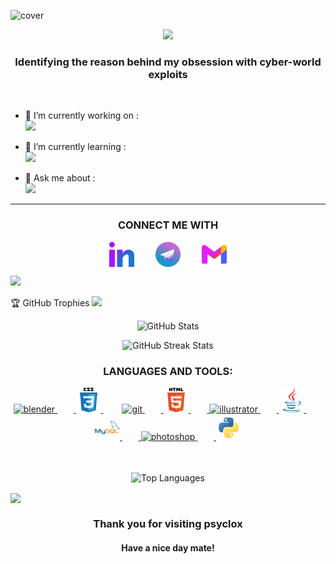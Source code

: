 ![cover](https://github.com/psyclox/psyclox/assets/160267134/87615d1c-f010-4e65-a816-bfdecef187e5)
<br>
<p align="center">
 <img src="https://readme-typing-svg.demolab.com?font=Bebas+Neue&weight=900&size=24&letterSpacing=4px&duration=4000&pause=8000&color=A716FF&center=true&width=435&lines=KARTHIKEYAN;PSYCLOX"/></a>
</p>

  
<h3 align="center">Identifying the reason behind my obsession with  cyber-world exploits </h3>
<br>

- 🔭 I’m currently working on  : <br><img src="https://readme-typing-svg.demolab.com?font=Bebas+Neue&weight=900&size=24&letterSpacing=4px&duration=2500&pause=2500&color=A716FF&center=true&width=435&lines=%E3%85%A4%E3%85%A4%E3%85%A4%E3%85%A4%E3%85%A4%E3%85%A4CCNA;%E3%85%A4%E3%85%A4%E3%85%A4%E3%85%A4%E3%85%A4%E3%85%A4CEH;%E3%85%A4%E3%85%A4%E3%85%A4%E3%85%A4%E3%85%A4%E3%85%A4CPENT" /></a>

- 🌱 I’m currently learning       :  <br><img src="https://readme-typing-svg.demolab.com?font=Bebas+Neue&weight=900&size=24&letterSpacing=4px&duration=2000&pause=3000&color=A716FF&center=true&width=435&lines=%E3%85%A4%E3%85%A4%E3%85%A4%E3%85%A4%E3%85%A4%E3%85%A4JAVA;%E3%85%A4%E3%85%A4%E3%85%A4%E3%85%A4%E3%85%A4%E3%85%A4PENTESTING;%E3%85%A4%E3%85%A4%E3%85%A4%E3%85%A4%E3%85%A4%E3%85%A4PTES" /></a>

- 💬 Ask me about                 :  <br><img src="https://readme-typing-svg.demolab.com?font=Bebas+Neue&weight=900&size=24&letterSpacing=4px&duration=2000&pause=3000&color=A716FF&center=true&width=435&lines=%E3%85%A4%E3%85%A4%E3%85%A4%E3%85%A4%E3%85%A4%E3%85%A4DIGITAL MANUPULATION;%E3%85%A4%E3%85%A4%E3%85%A4%E3%85%A4%E3%85%A4%E3%85%A4DEFENSIVE SEC;%E3%85%A4%E3%85%A4%E3%85%A4%E3%85%A4%E3%85%A4%E3%85%A4OFFENSIVE SEC" /></a>
  
_______________________________________________________________________________________________________________________________

<h3 align="center">CONNECT ME WITH </h3>
<p align="center">
<a href="https://www.linkedin.com/in/karthikeyaneh" target="blank"><img align="center" src="https://raw.githubusercontent.com/psyclox/psyclox-assets/main/doc/linked-in-logo.png" alt="https://www.linkedin.com/in/karthikeyancy" height="40" width="40" /></a> ㅤㅤ
  <a href="https://t.me/legendary_lonewolf" target="blank"><img align="center" src="https://raw.githubusercontent.com/psyclox/psyclox-assets/main/doc/tele-met-logo.png" alt="legendary_lonewolf" height="40" width="40" /></a> ㅤㅤ
<a href="mailto:karthikeyaneh@gmail.com" target="blank"><img align="center" src="https://raw.githubusercontent.com/psyclox/psyclox-assets/main/doc/gmail%20zz.png" alt="mailto:karthicycr@gmail.com" height="40" width="40" /></a>
</p>






[![](https://visitcount.itsvg.in/api?id=psyclox&icon=8&color=9)](https://visitcount.itsvg.in)


🏆 GitHub Trophies
![](https://github-profile-trophy.vercel.app/?username=psyclox&theme=dracula&no-frame=false&no-bg=true&margin-w=4)

<p align="center">
  <img src="https://github-readme-stats.vercel.app/api?username=psyclox&show_icons=true&theme=tokyonight&hide_border=true&include_all_commits=true&count_private=false" alt="GitHub Stats">
</p>

<p align="center">
  <img src="https://github-readme-streak-stats.herokuapp.com/?user=psyclox&theme=tokyonight&hide_border=true" alt="GitHub Streak Stats">
</p>




<h3 align="center">LANGUAGES AND TOOLS:</h3>
<p align="center"> <a href="https://www.blender.org/" target="_blank" rel="noreferrer"> <img src="https://download.blender.org/branding/community/blender_community_badge_white.svg" alt="blender" width="40" height="40"/> </a> ㅤㅤ<a href="https://www.w3schools.com/css/" target="_blank" rel="noreferrer"> <img src="https://raw.githubusercontent.com/devicons/devicon/master/icons/css3/css3-original-wordmark.svg" alt="css3" width="40" height="40"/> </a>ㅤㅤ <a href="https://git-scm.com/" target="_blank" rel="noreferrer"> <img src="https://www.vectorlogo.zone/logos/git-scm/git-scm-icon.svg" alt="git" width="40" height="40"/> </a> ㅤㅤ<a href="https://www.w3.org/html/" target="_blank" rel="noreferrer"> <img src="https://raw.githubusercontent.com/devicons/devicon/master/icons/html5/html5-original-wordmark.svg" alt="html5" width="40" height="40"/> </a> ㅤㅤ<a href="https://www.adobe.com/in/products/illustrator.html" target="_blank" rel="noreferrer"> <img src="https://www.vectorlogo.zone/logos/adobe_illustrator/adobe_illustrator-icon.svg" alt="illustrator" width="35" height="35"/> </a> ㅤㅤ<a href="https://www.java.com" target="_blank" rel="noreferrer"> <img src="https://raw.githubusercontent.com/devicons/devicon/master/icons/java/java-original.svg" alt="java" width="40" height="40"/> </a>ㅤㅤ <a href="https://www.mysql.com/" target="_blank" rel="noreferrer"> <img src="https://raw.githubusercontent.com/devicons/devicon/master/icons/mysql/mysql-original-wordmark.svg" alt="mysql" width="40" height="40"/> </a> ㅤㅤ<a href="https://www.photoshop.com/en" target="_blank" rel="noreferrer"> <img src="https://github.com/psyclox/psyclox/assets/160267134/1e901d8e-c28c-4fde-ad13-a0339797e6d5" alt="photoshop" width="40" height="40"/> </a> ㅤㅤ<a href="https://www.python.org" target="_blank" rel="noreferrer"> <img src="https://raw.githubusercontent.com/devicons/devicon/master/icons/python/python-original.svg" alt="python" width="40" height="40"/> </a>  </p>

ㅤㅤ
ㅤㅤ
<p align="center">
  <img src="https://github-readme-stats.vercel.app/api/top-langs/?username=psyclox&theme=tokyonight&hide_border=true&include_all_commits=true&count_private=false&layout=compact" alt="Top Languages">
</p>


<td><img align="center" height="150" src="https://github.com/psyclox/psyclox/assets/160267134/cb9941e6-0b7a-42fa-8c15-e920eb9f44d8" /></td>
 <h3 align="center">Thank you for visiting psyclox </h3>
  <h4 align="center">Have a nice day mate! </h4>
